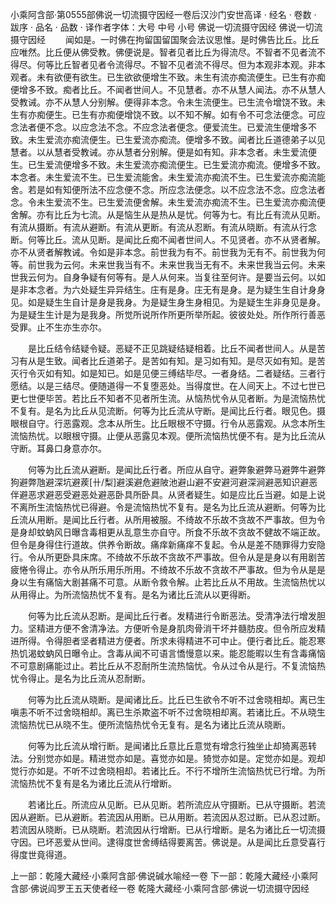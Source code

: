 小乘阿含部·第0555部佛说一切流摄守因经一卷后汉沙门安世高译
· 经名 · 卷数 · 跋序
· 品名 · 品数 · 译作者字体：大号 中号 小号
佛说一切流摄守因经
佛说一切流摄守因经
　　闻如是。一时佛在拘留国留国聚会法议思惟。是时佛告比丘。比丘应唯然。比丘便从佛受教。佛便说是。智者见者比丘为得流尽。不智者不见者流不得尽。何等比丘智者见者令流得尽。不智不见者流不得尽。但为本观非本观。非本观者。未有欲便有欲生。已生欲欲便增生不致。未生有流亦痴流便生。已生有亦痴便增多不致。痴者比丘。不闻者世间人。不见慧者。亦不从慧人闻法。亦不从慧人受教诫。亦不从慧人分别解。便得非本念。令未生流便生。已生流令增饶不致。未生有亦痴便生。已生有亦痴便增饶不致。以不知不解。如有令不可念法便念。可应念法者便不念。以应念法不念。不应念法者便念。便爱流生。已爱流生便增多不致。未生爱流亦痴流便生。已生爱流亦痴流。便增多不致。闻者比丘道德弟子以见慧者。以从慧者受教诫。亦从慧者分别解。便是如有知。非本念者。未生爱流便生。已生爱流便增多不致。未生爱流亦痴流便生。已生爱流亦痴流。便增多不致。本念者。未生爱流不生。已生爱流能舍。未生爱流亦痴流不生。已生爱流亦痴流能舍。若是如有知便所法不应念便不念。所应念法便念。以不应念法不念。应念法者念。令未生爱流不生。已生爱流便舍解。未生爱流亦痴流不生。已生爱流亦痴流便舍解。亦有比丘为七流。从是恼生从是热从是忧。何等为七。有比丘有流从见断。有流从摄断。有流从避断。有流从更断。有流从忍断。有流从晓断。有流从行念断。何等比丘。流从见断。是闻比丘痴不闻者世间人。不见贤者。亦不从贤者解。亦不从贤者解教诫。令如是非本念。前世我为有不。前世我为无有不。前世我为何等。前世我为云何。未来世我当有不。未来世我当无有不。未来世我当云何。未来世我云何为。自身争疑有何等有。是人从何来。当复往至何许。是要当云何。以如是非本念者。为六处疑生异异结生。庄有是身。庄无有是身。是为疑生生自计身身见。如是疑生生自计是身是我身。为是疑生身生身相见。为是疑生生非身见是身。为是疑生生计是为是我身。所觉所说所作所更所举所起。彼彼处处。所作所行善恶受罪。止不生亦生亦尔。

　　是比丘结令结疑令疑。恶疑不正见跳疑结疑相着。比丘不闻者世间人。从是苦习有从是生致。闻者比丘道弟子。是苦如有知。是习如有知。是尽灭如有知。是苦灭行令灭如有知。如是知已。如是见便三缚结毕尽。一者身结。二者疑结。三者行愿结。以是三结尽。便随道得一不复堕恶处。当得度世。在人间天上。不过七世已更七世便毕苦。若比丘不知者不见者所生流。从恼热忧令从见者断。为是流恼热忧不复有。是名为比丘从见流断。何等为比丘流从守断。是闻比丘行者。眼见色。摄眼根自守。行恶露观。念本从所生。比丘眼根不守摄。行令从恶露观。从念本所生流恼热忧。以眼根守摄。止便从恶露见本观。便所流恼热忧便不有。是为比丘流从守断。耳鼻口身意亦尔。

　　何等为比丘流从避断。是闻比丘行者。所应从自守。避弊象避弊马避弊牛避弊狗避弊虺避深坑避蒺[卄/梨]避溪避危避陂池避山避不安避河避深涧避恶知识避恶伴避恶求避恶受避恶处避恶卧具所卧具。从贤者疑生。如是应比丘当避。如是上说不离所生流恼热忧已得避。令是流恼热忧不复有。是名为比丘流从避断。何等为比丘流从用断。是闻比丘行者。从所用被服。不绮故不乐故不贪故不严事故。但为令是身却蚊蚋风日曝含毒相更从乱意生亦自守。所食不乐故不贪故不健故不端正故。但令是身得住行道故。供养令断故。痛痒新痛痒不复起。令从是差不随罪得力安隐行。令从所更卧具床席。不绮故不乐故不贪故不严事故。但令从是是身以有用剧苦疲惓令得止。亦令从所乐用乐所用。不绮故不乐故不贪故不严事故。但为令从是是身以生有痛恼大剧甚痛不可意。从断令救令解。止若比丘从不用故。生流恼热忧以从用得止。为所流恼热忧不复有。是名为诸比丘流从以更得断。

　　何等为比丘流从忍断。是闻比丘行者。发精进行令断恶法。受清净法行增发胆力。坚精进方便不舍清净法。方便听令是身肌肉骨消干坏并髓肪皮。但令所应发精进所得。令得胆者坚者精进方便者。所求未得精进不可中止。便行者比丘。能忍寒热饥渴蚊蚋风日曝令止。含毒从闻不可语言憍慢意以来。能忍能暇以生有含毒痛恼不可意剧痛能过止。若比丘从不忍耐所生流热恼忧。令从过令从是行。不复流恼热忧令得止。是名为比丘流从忍耐断。

　　何等为比丘流从晓断。是闻诸比丘。比丘已生欲令不听不过舍晓相却。离已生嗔恚不听不过舍晓相却。离已生杀欺盗不听不过舍晓相却离。若诸比丘。不从晓生流恼热忧已从晓不生。便所流恼热忧令无复有。是名为诸比丘流从晓断。

　　何等为比丘流从增行断。是闻诸比丘意比丘意觉有增念行独坐止却猗离恶转法。分别觉亦如是。精进觉亦如是。喜觉亦如是。猗觉亦如是。定觉亦如是。观却觉行亦如是。不听不过舍晓相却。若诸比丘。不行不增所生流恼热忧已行增。为所流恼热忧不复有是名为诸比丘流从行增断。

　　若诸比丘。所流应从见断。已从见断。若所流应从守摄断。已从守摄断。若流因从避断。已从避断。若流因从用断。已从用断。若流因从忍过断。已从忍过断。若流因从晓断。已从晓断。若流因从行增断。已从行增断。是名为诸比丘一切流摄守因。已坏恶爱从世间。逮得度世舍缚结得要离苦。佛说是。从是闻比丘意受喜行得度世竟得道。

上一部：乾隆大藏经·小乘阿含部·佛说碱水喻经一卷
下一部：乾隆大藏经·小乘阿含部·佛说阎罗王五天使者经一卷
乾隆大藏经·小乘阿含部·佛说一切流摄守因经